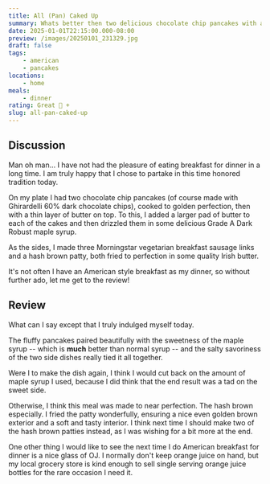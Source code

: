 ```yaml
---
title: All (Pan) Caked Up
summary: Whats better then two delicious chocolate chip pancakes with a side of sausage links and hash brown patty?
date: 2025-01-01T22:15:00.000-08:00
preview: /images/20250101_231329.jpg
draft: false
tags:
    - american
    - pancakes
locations:
    - home
meals:
    - dinner
rating: Great 🥵 +
slug: all-pan-caked-up
---
```


## Discussion

Man oh man... I have not had the pleasure of eating breakfast for dinner in a
long time. I am truly happy that I chose to partake in this time honored
tradition today.

On my plate I had two chocolate chip pancakes (of course made with Ghirardelli 
60% dark chocolate chips), cooked to golden perfection, then
with a thin layer of butter on top. To this, I added a larger pad of butter to
each of the cakes and then drizzled them in some delicious Grade A Dark Robust
maple syrup.

As the sides, I made three Morningstar vegetarian breakfast sausage links and a
hash brown patty, both fried to perfection in some quality Irish butter.

It's not often I have an American style breakfast as my dinner, so without
further ado, let me get to the review!

## Review

What can I say except that I truly indulged myself today.

The fluffy pancakes paired beautifully with the sweetness of the maple syrup
-- which is **much** better than normal syrup -- and the salty savoriness of the
two side dishes really tied it all together.

Were I to make the dish again, I think I would cut back on the amount of maple
syrup I used, because I did think that the end result was a tad on the sweet
side.

Otherwise, I think this meal was made to near perfection. The hash brown
especially. I fried the patty wonderfully, ensuring a nice even golden brown
exterior and a soft and tasty interior. I think next time I should make two of
the hash brown patties instead, as I was wishing for a bit more at the end.

One other thing I would like to see the next time I do American breakfast for
dinner is a nice glass of OJ. I normally don't keep orange juice on hand, but my
local grocery store is kind enough to sell single serving orange juice bottles
for the rare occasion I need it.